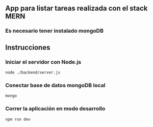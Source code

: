 ## App para listar tareas realizada con el stack MERN

### Es necesario tener instalado mongoDB

## Instrucciones
### Iniciar el servidor con Node.js 
    node ./backend/server.js

### Conectar base de datos mongoDB local
    mongo

### Correr la aplicación en modo desarrollo
    npm run dev